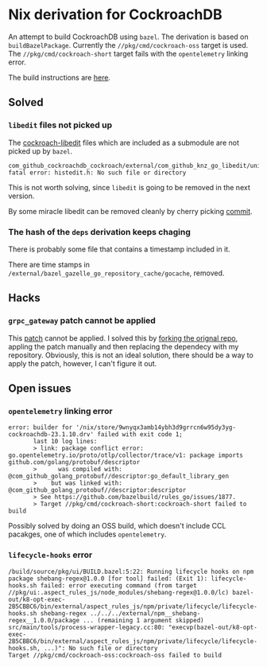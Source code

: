 # Nix derivation for CockroachDB

An attempt to build CockroachDB using ```bazel```.
The derivation is based on ```buildBazelPackage```. 
Currently the ```//pkg/cmd/cockroach-oss``` target is used.
The ```//pkg/cmd/cockroach-short``` target fails with the ```opentelemetry``` linking error.

The build instructions are [here](https://cockroachlabs.atlassian.net/wiki/spaces/CRDB/pages/2221703221/Developing+with+Bazel).

## Solved

### ```libedit``` files not picked up

The [cockroach-libedit](https://github.com/cockroachdb/libedit) files which are included as a submodule are not picked up by ```bazel```.
```console
com_github_cockroachdb_cockroach/external/com_github_knz_go_libedit/unix/editline_unix.go:40:11: fatal error: histedit.h: No such file or directory
```
This is not worth solving, since ```libedit``` is going to be removed in the next version.

By some miracle libedit can be removed cleanly by cherry picking [commit](https://github.com/cockroachdb/cockroach/pull/105282/commits/1d39c48e32bb5847fcca363b8518b6db87485bf7).

### The hash of the ```deps``` derivation keeps chaging

There is probably some file that contains a timestamp included in it.

There are time stamps in ```/external/bazel_gazelle_go_repository_cache/gocache```, removed.

## Hacks

### ```grpc_gateway``` patch cannot be applied

This [patch](https://github.com/cockroachdb/cockroach/blob/v23.1.10/build/patches/com_github_grpc_ecosystem_grpc_gateway.patch) cannot be applied.
I solved this by [forking the orignal repo](https://github.com/brokenpylons/grpc-gateway), appling the patch manually and then replacing the dependecy with my repository.
Obviously, this is not an ideal solution, there should be a way to apply the patch, however, I can't figure it out.

## Open issues

### ```opentelemetry``` linking error
```console
error: builder for '/nix/store/9wnyqx3amb14ybh3d9grrcn6w95dy3yg-cockroachdb-23.1.10.drv' failed with exit code 1;
       last 10 log lines:
       > link: package conflict error: go.opentelemetry.io/proto/otlp/collector/trace/v1: package imports github.com/golang/protobuf/descriptor
       > 	  was compiled with: @com_github_golang_protobuf//descriptor:go_default_library_gen
       > 	but was linked with: @com_github_golang_protobuf//descriptor:descriptor
       > See https://github.com/bazelbuild/rules_go/issues/1877.
       > Target //pkg/cmd/cockroach-short:cockroach-short failed to build
```
Possibly solved by doing an OSS build, which doesn't include CCL pacakges, one of which includes ```opentelemetry```.



### ```lifecycle-hooks``` error
```console
/build/source/pkg/ui/BUILD.bazel:5:22: Running lifecycle hooks on npm package shebang-regex@1.0.0 [for tool] failed: (Exit 1): lifecycle-hooks.sh failed: error executing command (from target //pkg/ui:.aspect_rules_js/node_modules/shebang-regex@1.0.0/lc) bazel-out/k8-opt-exec-2B5CBBC6/bin/external/aspect_rules_js/npm/private/lifecycle/lifecycle-hooks.sh shebang-regex ../../../external/npm__shebang-regex__1.0.0/package ... (remaining 1 argument skipped)
src/main/tools/process-wrapper-legacy.cc:80: "execvp(bazel-out/k8-opt-exec-2B5CBBC6/bin/external/aspect_rules_js/npm/private/lifecycle/lifecycle-hooks.sh, ...)": No such file or directory
Target //pkg/cmd/cockroach-oss:cockroach-oss failed to build
```

